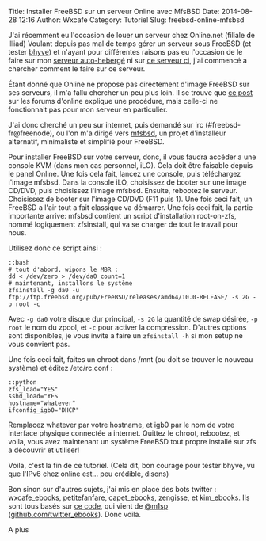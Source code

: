 Title: Installer FreeBSD sur un serveur Online avec MfsBSD
Date: 2014-08-28 12:16
Author: Wxcafe
Category: Tutoriel
Slug: freebsd-online-mfsbsd

J'ai récemment eu l'occasion de louer un serveur chez Online.net (filiale de Illiad)
Voulant depuis pas mal de temps gérer un serveur sous FreeBSD (et tester [bhyve](http://bhyve.org/))
et n'ayant pour différentes raisons pas eu l'occasion de le faire sur mon 
[serveur auto-hebergé](http://home.wxcafe.net) ni sur [ce serveur ci](http://wxcafe.net), 
j'ai commencé a chercher comment le faire sur ce serveur.

Étant donné que Online ne propose pas directement d'image FreeBSD sur ses serveurs, il m'a fallu
chercher un peu plus loin. Il se trouve que [ce post](http://forum.online.net/index.php?/topic/3557-installation-de-freebsd-91-amd64-sur-une-dedibox-lt15k-2013/) sur les forums
d'online explique une procédure, mais celle-ci ne fonctionnait pas pour mon serveur en particulier. 

J'ai donc cherché un peu sur internet, puis demandé sur irc (#freebsd-fr@freenode),
ou l'on m'a dirigé vers [mfsbsd](http://mfsbsd.vx.sk/), un projet d'installeur
alternatif, minimaliste et simplifié pour FreeBSD.

Pour installer FreeBSD sur votre serveur, donc, il vous faudra accéder a une
console KVM (dans mon cas personnel, iLO). Cela doit être faisable depuis le
panel Online. Une fois cela fait, lancez une console, puis téléchargez l'image
mfsbsd. Dans la console iLO, choisissez de booter sur une image CD/DVD, puis
choisissez l'image mfsbsd. Ensuite, rebootez le serveur. Choisissez de booter
sur l'image CD/DVD (F11 puis 1). Une fois ceci fait, un FreeBSD a l'air tout
a fait classique va démarrer. Une fois ceci fait, la partie importante arrive:
mfsbsd contient un script d'installation root-on-zfs, nommé logiquement
zfsinstall, qui va se charger de tout le travail pour nous.

Utilisez donc ce script ainsi : 

	::bash
	# tout d'abord, wipons le MBR :
	dd < /dev/zero > /dev/da0 count=1
	# maintenant, installons le système
	zfsinstall -g da0 -u ftp://ftp.freebsd.org/pub/FreeBSD/releases/amd64/10.0-RELEASE/ -s 2G -p root -c

Avec `-g da0` votre disque dur principal, `-s 2G` la quantité de swap désirée,
`-p root` le nom du zpool, et `-c` pour activer la compression. D'autres options
sont disponibles, je vous invite a faire un `zfsinstall -h` si mon setup ne vous
convient pas.

Une fois ceci fait, faites un chroot dans /mnt (ou doit se trouver le nouveau
système) et éditez /etc/rc.conf :

	::python
	zfs_load="YES"
	sshd_load="YES
	hostname="whatever"
	ifconfig_igb0="DHCP"

Remplacez whatever par votre hostname, et igb0 par le nom de votre interface
physique connectée a internet. Quittez le chroot, rebootez, et voila, vous avez
maintenant un système FreeBSD tout propre installé sur zfs a découvrir et
utiliser!

Voila, c'est la fin de ce tutoriel.
(Cela dit, bon courage pour tester bhyve, vu que l'IPv6 chez online est... peu 
crédible, disons)

Bon sinon sur d'autres sujets, j'ai mis en place des bots twitter : 
[wxcafe_ebooks](https://twitter.com/wxcafe_ebooks),
[petitefanfare](https://twitter.com/petitefanfare),
[capet_ebooks](https://twitter.com/capet_ebooks),
[zengisse](https://twitter.com/zengisse),
et [kim_ebooks](https://wxcafe.net/kim_ebooks). Ils sont tous basés sur [ce
code](https://github.com/wxcafe/ebooks_example), qui vient de
[@m1sp](https://twitter.com/m1sp)
([github.com/twitter_ebooks](https://github.com/twitter_ebooks)). Donc voila.

A plus

